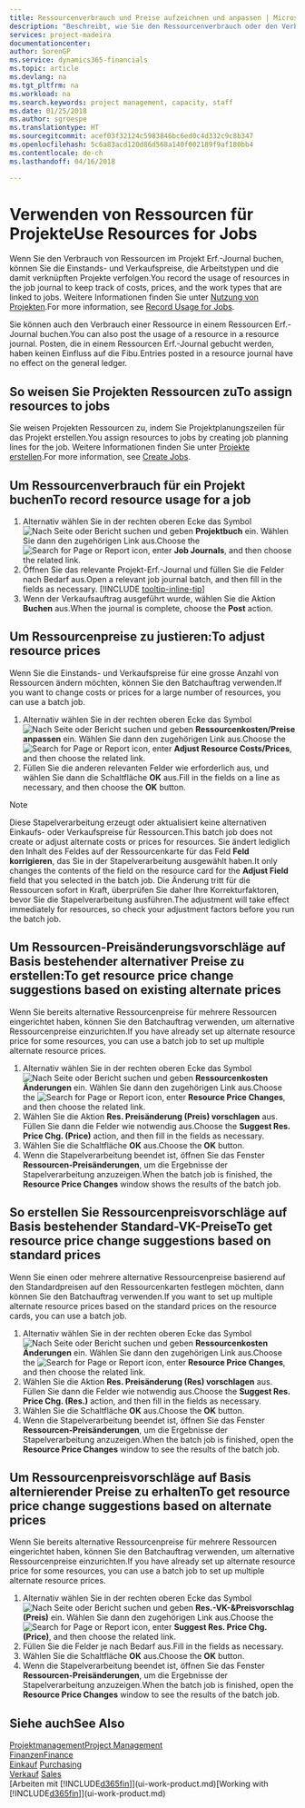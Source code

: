 ```yaml
---
title: Ressourcenverbrauch und Preise aufzeichnen und anpassen | Microsoft Docs
description: "Beschreibt, wie Sie den Ressourcenverbrauch oder den Verbrauch erfassen können, die einem Projekt zugeordnet sind, um Kosten, Preisen und Arbeitstypen zu verwalten."
services: project-madeira
documentationcenter: 
author: SorenGP
ms.service: dynamics365-financials
ms.topic: article
ms.devlang: na
ms.tgt_pltfrm: na
ms.workload: na
ms.search.keywords: project management, capacity, staff
ms.date: 01/25/2018
ms.author: sgroespe
ms.translationtype: HT
ms.sourcegitcommit: acef03f32124c5983846bc6ed0c4d332c9c8b347
ms.openlocfilehash: 5c6a83acd120d86d568a140f002189f9af180bb4
ms.contentlocale: de-ch
ms.lasthandoff: 04/16/2018

---
```

# <a name="use-resources-for-jobs"></a><span data-ttu-id="5e4f4-103">Verwenden von Ressourcen für Projekte</span><span class="sxs-lookup"><span data-stu-id="5e4f4-103">Use Resources for Jobs</span></span>
<span data-ttu-id="5e4f4-104">Wenn Sie den Verbrauch von Ressourcen im Projekt Erf.-Journal buchen, können Sie die Einstands- und Verkaufspreise, die Arbeitstypen und die damit verknüpften Projekte verfolgen.</span><span class="sxs-lookup"><span data-stu-id="5e4f4-104">You record the usage of resources in the job journal to keep track of costs, prices, and the work types that are linked to jobs.</span></span> <span data-ttu-id="5e4f4-105">Weitere Informationen finden Sie unter [Nutzung von Projekten](projects-how-record-job-usage.md).</span><span class="sxs-lookup"><span data-stu-id="5e4f4-105">For more information, see [Record Usage for Jobs](projects-how-record-job-usage.md).</span></span>

<span data-ttu-id="5e4f4-106">Sie können auch den Verbrauch einer Ressource in einem Ressourcen Erf.-Journal buchen.</span><span class="sxs-lookup"><span data-stu-id="5e4f4-106">You can also post the usage of a resource in a resource journal.</span></span> <span data-ttu-id="5e4f4-107">Posten, die in einem Ressourcen Erf.-Journal gebucht werden, haben keinen Einfluss auf die Fibu.</span><span class="sxs-lookup"><span data-stu-id="5e4f4-107">Entries posted in a resource journal have no effect on the general ledger.</span></span>

## <a name="to-assign-resources-to-jobs"></a><span data-ttu-id="5e4f4-108">So weisen Sie Projekten Ressourcen zu</span><span class="sxs-lookup"><span data-stu-id="5e4f4-108">To assign resources to jobs</span></span>
<span data-ttu-id="5e4f4-109">Sie weisen Projekten Ressourcen zu, indem Sie Projektplanungszeilen für das Projekt erstellen.</span><span class="sxs-lookup"><span data-stu-id="5e4f4-109">You assign resources to jobs by creating job planning lines for the job.</span></span> <span data-ttu-id="5e4f4-110">Weitere Informationen finden Sie unter  [Projekte erstellen](projects-how-create-jobs.md).</span><span class="sxs-lookup"><span data-stu-id="5e4f4-110">For more information, see [Create Jobs](projects-how-create-jobs.md).</span></span>

## <a name="to-record-resource-usage-for-a-job"></a><span data-ttu-id="5e4f4-111">Um Ressourcenverbrauch für ein Projekt buchen</span><span class="sxs-lookup"><span data-stu-id="5e4f4-111">To record resource usage for a job</span></span>
1. <span data-ttu-id="5e4f4-112">Alternativ wählen Sie in der rechten oberen Ecke das Symbol ![Nach Seite oder Bericht suchen](media/ui-search/search_small.png "Nach Seite oder Bericht suchen Symbol") und geben **Projektbuch** ein. Wählen Sie dann den zugehörigen Link aus.</span><span class="sxs-lookup"><span data-stu-id="5e4f4-112">Choose the ![Search for Page or Report](media/ui-search/search_small.png "Search for Page or Report icon") icon, enter **Job Journals**, and then choose the related link.</span></span>
2. <span data-ttu-id="5e4f4-113">Öffnen Sie das relevante Projekt-Erf.-Journal und füllen Sie die Felder nach Bedarf aus.</span><span class="sxs-lookup"><span data-stu-id="5e4f4-113">Open a relevant job journal batch, and then fill in the fields as necessary.</span></span> [!INCLUDE [tooltip-inline-tip](includes/tooltip-inline-tip_md.md)]
3. <span data-ttu-id="5e4f4-114">Wenn der Verkaufsauftrag ausgeführt wurde, wählen Sie die Aktion **Buchen** aus.</span><span class="sxs-lookup"><span data-stu-id="5e4f4-114">When the journal is complete, choose the **Post** action.</span></span>

## <a name="to-adjust-resource-prices"></a><span data-ttu-id="5e4f4-115">Um Ressourcenpreise zu justieren:</span><span class="sxs-lookup"><span data-stu-id="5e4f4-115">To adjust resource prices</span></span>
<span data-ttu-id="5e4f4-116">Wenn Sie die Einstands- und Verkaufspreise für eine grosse Anzahl von Ressourcen ändern möchten, können Sie den Batchauftrag verwenden.</span><span class="sxs-lookup"><span data-stu-id="5e4f4-116">If you want to change costs or prices for a large number of resources, you can use a batch job.</span></span>  

1. <span data-ttu-id="5e4f4-117">Alternativ wählen Sie in der rechten oberen Ecke das Symbol ![Nach Seite oder Bericht suchen](media/ui-search/search_small.png "Nach Seite oder Bericht suchen") und geben **Ressourcenkosten/Preise anpassen** ein. Wählen Sie dann den zugehörigen Link aus.</span><span class="sxs-lookup"><span data-stu-id="5e4f4-117">Choose the ![Search for Page or Report](media/ui-search/search_small.png "Search for Page or Report icon") icon, enter **Adjust Resource Costs/Prices**, and then choose the related link.</span></span>
2. <span data-ttu-id="5e4f4-118">Füllen Sie die anderen relevanten Felder wie erforderlich aus, und wählen Sie dann die Schaltfläche **OK** aus.</span><span class="sxs-lookup"><span data-stu-id="5e4f4-118">Fill in the fields on a line as necessary, and then choose the **OK** button.</span></span>

> [!NOTE]  
>   <span data-ttu-id="5e4f4-119">Diese Stapelverarbeitung erzeugt oder aktualisiert keine alternativen Einkaufs- oder Verkaufspreise für Ressourcen.</span><span class="sxs-lookup"><span data-stu-id="5e4f4-119">This batch job does not create or adjust alternate costs or prices for resources.</span></span> <span data-ttu-id="5e4f4-120">Sie ändert lediglich den Inhalt des Feldes auf der Ressourcenkarte für das Feld **Feld korrigieren**, das Sie in der Stapelverarbeitung ausgewählt haben.</span><span class="sxs-lookup"><span data-stu-id="5e4f4-120">It only changes the contents of the field on the resource card for the **Adjust Field** field that you selected in the batch job.</span></span> <span data-ttu-id="5e4f4-121">Die Änderung tritt für die Ressourcen sofort in Kraft, überprüfen Sie daher Ihre Korrekturfaktoren, bevor Sie die Stapelverarbeitung ausführen.</span><span class="sxs-lookup"><span data-stu-id="5e4f4-121">The adjustment will take effect immediately for resources, so check your adjustment factors before you run the batch job.</span></span>

## <a name="to-get-resource-price-change-suggestions-based-on-existing-alternate-prices"></a><span data-ttu-id="5e4f4-122">Um Ressourcen-Preisänderungsvorschläge auf Basis bestehender alternativer Preise zu erstellen:</span><span class="sxs-lookup"><span data-stu-id="5e4f4-122">To get resource price change suggestions based on existing alternate prices</span></span>
<span data-ttu-id="5e4f4-123">Wenn Sie bereits alternative Ressourcenpreise für mehrere Ressourcen eingerichtet haben, können Sie den Batchauftrag verwenden, um alternative Ressourcenpreise einzurichten.</span><span class="sxs-lookup"><span data-stu-id="5e4f4-123">If you have already set up alternate resource price for some resources, you can use a batch job to set up multiple alternate resource prices.</span></span>

1. <span data-ttu-id="5e4f4-124">Alternativ wählen Sie in der rechten oberen Ecke das Symbol ![Nach Seite oder Bericht suchen](media/ui-search/search_small.png "Nach Seite oder Bericht suchen") und geben **Ressourcenkosten Änderungen** ein. Wählen Sie dann den zugehörigen Link aus.</span><span class="sxs-lookup"><span data-stu-id="5e4f4-124">Choose the ![Search for Page or Report](media/ui-search/search_small.png "Search for Page or Report icon") icon, enter **Resource Price Changes**, and then choose the related link.</span></span>
2. <span data-ttu-id="5e4f4-125">Wählen Sie die Aktion **Res. Preisänderung (Preis) vorschlagen** aus. Füllen Sie dann die Felder wie notwendig aus.</span><span class="sxs-lookup"><span data-stu-id="5e4f4-125">Choose the **Suggest Res. Price Chg. (Price)** action, and then fill in the fields as necessary.</span></span>
3. <span data-ttu-id="5e4f4-126">Wählen Sie die Schaltfläche **OK** aus.</span><span class="sxs-lookup"><span data-stu-id="5e4f4-126">Choose the **OK** button.</span></span>  
4. <span data-ttu-id="5e4f4-127">Wenn die Stapelverarbeitung beendet ist, öffnen Sie das Fenster **Ressourcen-Preisänderungen**, um die Ergebnisse der Stapelverarbeitung anzuzeigen.</span><span class="sxs-lookup"><span data-stu-id="5e4f4-127">When the batch job is finished, the **Resource Price Changes** window shows the results of the batch job.</span></span>

## <a name="to-get-resource-price-change-suggestions-based-on-standard-prices"></a><span data-ttu-id="5e4f4-128">So erstellen Sie Ressourcenpreisvorschläge auf Basis bestehender Standard-VK-Preise</span><span class="sxs-lookup"><span data-stu-id="5e4f4-128">To get resource price change suggestions based on standard prices</span></span>
<span data-ttu-id="5e4f4-129">Wenn Sie einen oder mehrere alternative Ressourcenpreise basierend auf den Standardpreisen auf den Ressourcenkarten festlegen möchten, dann können Sie den Batchauftrag verwenden.</span><span class="sxs-lookup"><span data-stu-id="5e4f4-129">If you want to set up multiple alternate resource prices based on the standard prices on the resource cards, you can use a batch job.</span></span>  

1. <span data-ttu-id="5e4f4-130">Alternativ wählen Sie in der rechten oberen Ecke das Symbol ![Nach Seite oder Bericht suchen](media/ui-search/search_small.png "Nach Seite oder Bericht suchen") und geben **Ressourcenkosten Änderungen** ein. Wählen Sie dann den zugehörigen Link aus.</span><span class="sxs-lookup"><span data-stu-id="5e4f4-130">Choose the ![Search for Page or Report](media/ui-search/search_small.png "Search for Page or Report icon") icon, enter **Resource Price Changes**, and then choose the related link.</span></span>
2. <span data-ttu-id="5e4f4-131">Wählen Sie die Aktion **Res. Preisänderung (Res) vorschlagen** aus. Füllen Sie dann die Felder wie notwendig aus.</span><span class="sxs-lookup"><span data-stu-id="5e4f4-131">Choose the **Suggest Res. Price Chg. (Res.)** action, and then fill in the fields as necessary.</span></span>  
3. <span data-ttu-id="5e4f4-132">Wählen Sie die Schaltfläche **OK** aus.</span><span class="sxs-lookup"><span data-stu-id="5e4f4-132">Choose the **OK** button.</span></span>  
4. <span data-ttu-id="5e4f4-133">Wenn die Stapelverarbeitung beendet ist, öffnen Sie das Fenster **Ressourcen-Preisänderungen**, um die Ergebnisse der Stapelverarbeitung anzuzeigen.</span><span class="sxs-lookup"><span data-stu-id="5e4f4-133">When the batch job is finished, open the **Resource Price Changes** window to see the results of the batch job.</span></span>

## <a name="to-get-resource-price-change-suggestions-based-on-alternate-prices"></a><span data-ttu-id="5e4f4-134">Um Ressourcenpreisvorschläge auf Basis alternierender Preise zu erhalten</span><span class="sxs-lookup"><span data-stu-id="5e4f4-134">To get resource price change suggestions based on alternate prices</span></span>
<span data-ttu-id="5e4f4-135">Wenn Sie bereits alternative Ressourcenpreise für mehrere Ressourcen eingerichtet haben, können Sie den Batchauftrag verwenden, um alternative Ressourcenpreise einzurichten.</span><span class="sxs-lookup"><span data-stu-id="5e4f4-135">If you have already set up alternate resource price for some resources, you can use a batch job to set up multiple alternate resource prices.</span></span>

1. <span data-ttu-id="5e4f4-136">Alternativ wählen Sie in der rechten oberen Ecke das Symbol ![Nach Seite oder Bericht suchen](media/ui-search/search_small.png "Nach Seite oder Bericht suchen") und geben **Res.-VK-&Preisvorschlag (Preis)** ein. Wählen Sie dann den zugehörigen Link aus.</span><span class="sxs-lookup"><span data-stu-id="5e4f4-136">Choose the ![Search for Page or Report](media/ui-search/search_small.png "Search for Page or Report icon") icon, enter **Suggest Res. Price Chg. (Price)**, and then choose the related link.</span></span>  
2. <span data-ttu-id="5e4f4-137">Füllen Sie die Felder je nach Bedarf aus.</span><span class="sxs-lookup"><span data-stu-id="5e4f4-137">Fill in the fields as necessary.</span></span>
3. <span data-ttu-id="5e4f4-138">Wählen Sie die Schaltfläche **OK** aus.</span><span class="sxs-lookup"><span data-stu-id="5e4f4-138">Choose the **OK** button.</span></span>  
4. <span data-ttu-id="5e4f4-139">Wenn die Stapelverarbeitung beendet ist, öffnen Sie das Fenster **Ressourcen-Preisänderungen**, um die Ergebnisse der Stapelverarbeitung anzuzeigen.</span><span class="sxs-lookup"><span data-stu-id="5e4f4-139">When the batch job is finished, open the **Resource Price Changes** window to see the results of the batch job.</span></span>

## <a name="see-also"></a><span data-ttu-id="5e4f4-140">Siehe auch</span><span class="sxs-lookup"><span data-stu-id="5e4f4-140">See Also</span></span>
[<span data-ttu-id="5e4f4-141">Projektmanagement</span><span class="sxs-lookup"><span data-stu-id="5e4f4-141">Project Management</span></span>](projects-manage-projects.md)  
[<span data-ttu-id="5e4f4-142">Finanzen</span><span class="sxs-lookup"><span data-stu-id="5e4f4-142">Finance</span></span>](finance.md)  
<span data-ttu-id="5e4f4-143">[Einkauf](purchasing-manage-purchasing.md)       </span><span class="sxs-lookup"><span data-stu-id="5e4f4-143">[Purchasing](purchasing-manage-purchasing.md)       </span></span>  
<span data-ttu-id="5e4f4-144">[Verkauf](sales-manage-sales.md)   </span><span class="sxs-lookup"><span data-stu-id="5e4f4-144">[Sales](sales-manage-sales.md)   </span></span>  
<span data-ttu-id="5e4f4-145">[Arbeiten mit [!INCLUDE[d365fin](includes/d365fin_md.md)]](ui-work-product.md)</span><span class="sxs-lookup"><span data-stu-id="5e4f4-145">[Working with [!INCLUDE[d365fin](includes/d365fin_md.md)]](ui-work-product.md)</span></span>  

